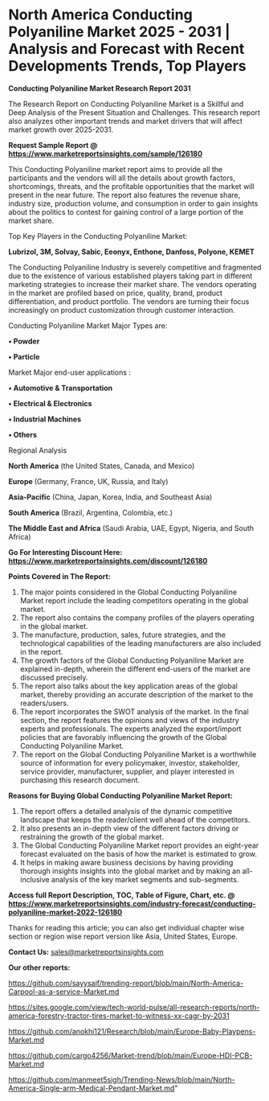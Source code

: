 # North America Conducting Polyaniline Market 2025 - 2031 | Analysis and Forecast with Recent Developments Trends, Top Players

<strong>Conducting Polyaniline Market Research Report 2031</strong>

The Research Report on Conducting Polyaniline Market is a Skillful and Deep Analysis of the Present Situation and Challenges. This research report also analyzes other important trends and market drivers that will affect market growth over 2025-2031.

<strong>Request Sample Report @ <a href=https://www.marketreportsinsights.com/sample/126180>https://www.marketreportsinsights.com/sample/126180</a></strong>

This Conducting Polyaniline market report aims to provide all the participants and the vendors will all the details about growth factors, shortcomings, threats, and the profitable opportunities that the market will present in the near future. The report also features the revenue share, industry size, production volume, and consumption in order to gain insights about the politics to contest for gaining control of a large portion of the market share.

Top Key Players in the Conducting Polyaniline Market:

<strong>Lubrizol, 3M, Solvay, Sabic, Eeonyx, Enthone, Danfoss, Polyone, KEMET</strong>

The Conducting Polyaniline Industry is severely competitive and fragmented due to the existence of various established players taking part in different marketing strategies to increase their market share. The vendors operating in the market are profiled based on price, quality, brand, product differentiation, and product portfolio. The vendors are turning their focus increasingly on product customization through customer interaction.

Conducting Polyaniline Market Major Types are:

<strong>• Powder

• Particle</strong>

Market Major end-user applications :

<strong>• Automotive & Transportation

• Electrical & Electronics

• Industrial Machines

• Others</strong>

Regional Analysis

</u><strong><b>North America</b></strong> (the United States, Canada, and Mexico)

<strong><b>Europe </b></strong>(Germany, France, UK, Russia, and Italy)

<strong><b>Asia-Pacific</b></strong> (China, Japan, Korea, India, and Southeast Asia)

<strong><b>South America</b></strong> (Brazil, Argentina, Colombia, etc.)

<strong><b>The Middle East and Africa</b></strong> (Saudi Arabia, UAE, Egypt, Nigeria, and South Africa)

<strong>Go For Interesting Discount Here: <a href=https://www.marketreportsinsights.com/discount/126180>https://www.marketreportsinsights.com/discount/126180</a></strong>

<strong>Points Covered in The Report:</strong>
<ol>
  <li>The major points considered in the Global Conducting Polyaniline Market report include the leading competitors operating in the global market.</li>
  <li>The report also contains the company profiles of the players operating in the global market.</li>
  <li>The manufacture, production, sales, future strategies, and the technological capabilities of the leading manufacturers are also included in the report.</li>
  <li>The growth factors of the Global Conducting Polyaniline Market are explained in-depth, wherein the different end-users of the market are discussed precisely.</li>
  <li>The report also talks about the key application areas of the global market, thereby providing an accurate description of the market to the readers/users.</li>
  <li>The report incorporates the SWOT analysis of the market. In the final section, the report features the opinions and views of the industry experts and professionals. The experts analyzed the export/import policies that are favorably influencing the growth of the Global Conducting Polyaniline Market.</li>
  <li>The report on the Global Conducting Polyaniline Market is a worthwhile source of information for every policymaker, investor, stakeholder, service provider, manufacturer, supplier, and player interested in purchasing this research document.</li>
</ol>
<strong>Reasons for Buying Global Conducting Polyaniline Market Report:</strong>

<ol>
  <li>The report offers a detailed analysis of the dynamic competitive landscape that keeps the reader/client well ahead of the competitors.</li>
  <li>It also presents an in-depth view of the different factors driving or restraining the growth of the global market.</li>
  <li>The Global Conducting Polyaniline Market report provides an eight-year forecast evaluated on the basis of how the market is estimated to grow.</li>
  <li>It helps in making aware business decisions by having providing thorough insights insights into the global market and by making an all-inclusive analysis of the key market segments and sub-segments.</li>
</ol>
<strong>Access full Report Description, TOC, Table of Figure, Chart, etc. @ <a href=https://www.marketreportsinsights.com/industry-forecast/conducting-polyaniline-market-2022-126180>https://www.marketreportsinsights.com/industry-forecast/conducting-polyaniline-market-2022-126180</a></strong>


Thanks for reading this article; you can also get individual chapter wise section or region wise report version like Asia, United States, Europe.

<strong>Contact Us:</strong>
sales@marketreportsinsights.com

<strong>Our other reports:</strong>

<a href=https://github.com/sayysaif/trending-report/blob/main/North-America-Carpool-as-a-service-Market.md>https://github.com/sayysaif/trending-report/blob/main/North-America-Carpool-as-a-service-Market.md</a>

<a href=https://sites.google.com/view/tech-world-pulse/all-research-reports/north-america-forestry-tractor-tires-market-to-witness-xx-cagr-by-2031>https://sites.google.com/view/tech-world-pulse/all-research-reports/north-america-forestry-tractor-tires-market-to-witness-xx-cagr-by-2031</a>

<a href=https://github.com/anokhi121/Research/blob/main/Europe-Baby-Playpens-Market.md>https://github.com/anokhi121/Research/blob/main/Europe-Baby-Playpens-Market.md</a>

<a href=https://github.com/cargo4256/Market-trend/blob/main/Europe-HDI-PCB-Market.md>https://github.com/cargo4256/Market-trend/blob/main/Europe-HDI-PCB-Market.md</a>

<a href=https://github.com/manmeet5sigh/Trending-News/blob/main/North-America-Single-arm-Medical-Pendant-Market.md>https://github.com/manmeet5sigh/Trending-News/blob/main/North-America-Single-arm-Medical-Pendant-Market.md</a>"
